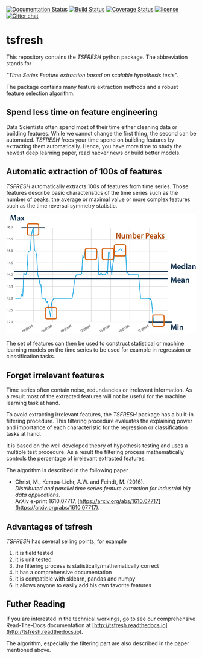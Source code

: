[![Documentation Status](https://readthedocs.org/projects/tsfresh/badge/?version=latest)](http://tsfresh.readthedocs.io/en/latest/?badge=latest)
[![Build Status](https://travis-ci.org/blue-yonder/tsfresh.svg?branch=master)](https://travis-ci.org/blue-yonder/tsfresh)
[![Coverage Status](https://coveralls.io/repos/github/blue-yonder/tsfresh/badge.svg?branch=master)](https://coveralls.io/github/blue-yonder/tsfresh?branch=master)
[![license](https://img.shields.io/github/license/mashape/apistatus.svg)](https://github.com/blue-yonder/tsfresh/blob/master/LICENSE.txt)
[![Gitter chat](https://badges.gitter.im/tsfresh/Lobby.svg)](https://gitter.im/tsfresh/Lobby?utm_source=share-link&utm_medium=link&utm_campaign=share-link)

# tsfresh

This repository contains the *TSFRESH* python package. The abbreviation stands for

*"Time Series Feature extraction based on scalable hypothesis tests"*.

The package contains many feature extraction methods and a robust feature selection algorithm.

## Spend less time on feature engineering

Data Scientists often spend most of their time either cleaning data or building features.
While we cannot change the first thing, the second can be automated.
*TSFRESH* frees your time spend on building features by extracting them automatically.
Hence, you have more time to study the newest deep learning paper, read hacker news or build better models.


## Automatic extraction of 100s of features

*TSFRESH* automatically extracts 100s of features from time series.
Those features describe basic characteristics of the time series such as the number of peaks, the average or maximal value or more complex features such as the time reversal symmetry statistic.

![The features extracted from a exemplary time series](docs/images/introduction_ts_exa_features.png)

The set of features can then be used to construct statistical or machine learning models on the time series to be used for example in regression or
classification tasks.

## Forget irrelevant features

Time series often contain noise, redundancies or irrelevant information.
As a result most of the extracted features will not be useful for the machine learning task at hand.

To avoid extracting irrelevant features, the *TSFRESH* package has a built-in filtering procedure.
This filtering procedure evaluates the explaining power and importance of each characteristic for the regression or classification tasks at hand.

It is based on the well developed theory of hypothesis testing and uses a multiple test procedure.
As a result the filtering process mathematically controls the percentage of irrelevant extracted features.

The algorithm is described in the following paper

* Christ, M., Kempa-Liehr, A.W. and Feindt, M. (2016).  
    _Distributed and parallel time series feature extraction for industrial big data applications._  
    ArXiv e-print 1610.07717,  [https://arxiv.org/abs/1610.07717](https://arxiv.org/abs/1610.07717).     

## Advantages of tsfresh

*TSFRESH* has several selling points, for example

1. it is field tested
2. it is unit tested
3. the filtering process is statistically/mathematically correct
4. it has a comprehensive documentation
5. it is compatible with sklearn, pandas and numpy
6. it allows anyone to easily add his own favorite features

## Futher Reading

If you are interested in the technical workings, go to see our comprehensive Read-The-Docs documentation at [http://tsfresh.readthedocs.io](http://tsfresh.readthedocs.io).

The algorithm, especially the filtering part are also described in the paper mentioned above.
